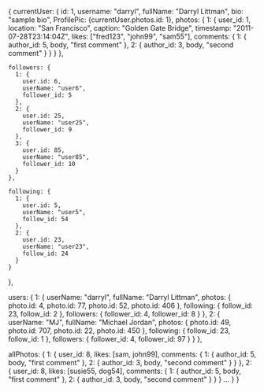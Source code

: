 {
  currentUser: {
    id: 1,
    username: "darryl",
    fullName: "Darryl Littman",
    bio: "sample bio",
    ProfilePic: {currentUser.photos.id: 1},
    photos: {
      1: {
        user_id: 1,
        location: "San Francisco",
        caption: "Golden Gate Bridge",
        timestamp: "2011-07-28T23:14:04Z",
        likes: ["fred123", "john99", "sam55"],
        comments: {
          1: {
            author_id: 5,
            body, "first comment"
          },
          2: {
            author_id: 3,
            body, "second comment"
          }
        }
      }
    },

    followers: {
      1: {
        user.id: 6,
        userName: "user6",
        follower_id: 5
      },
      2: {
        user.id: 25,
        userName: "user25",
        follower_id: 9
      },
      3: {
        user.id: 85,
        userName: "user85",
        follower_id: 10
      }
    },

    following: {
      1: {
        user.id: 5,
        userName: "user5",
        follow_id: 54
      },
      2: {
        user.id: 23,
        userName: "user23",
        follow_id: 24
      }
    }
  },

  users: {
    1: {
      userName: "darryl",
      fullName: "Darryl Littman",
      photos: {
        photo.id: 4,
        photo.id: 77,
        photo.id: 52,
        photo.id: 406
      },
      following: {
        follow_id: 23,
        follow_id: 2
      },
      followers: {
        follower_id: 4,
        follower_id: 8
      }
    },
    2: {
      userName: "MJ",
      fullName: "Michael Jordan",
      photos: {
        photo.id: 49,
        photo.id: 707,
        photo.id: 22,
        photo.id: 450
      },
      following: {
        follow_id: 23,
        follow_id: 1
      },
      followers: {
        follower_id: 4,
        follower_id: 97
      }
    }
  },

  allPhotos: {
    1: {
      user_id: 8,
      likes: [sam, john99],
      comments: {
        1: {
          author_id: 5,
          body, "first comment"
        },
        2: {
          author_id: 3,
          body, "second comment"
        }
      }
    },
    2: {
      user_id: 8,
      likes: [susie55, dog54],
      comments: {
        1: {
          author_id: 5,
          body, "first comment"
        },
        2: {
          author_id: 3,
          body, "second comment"
        }
      }
    }
    ...
  }
}
